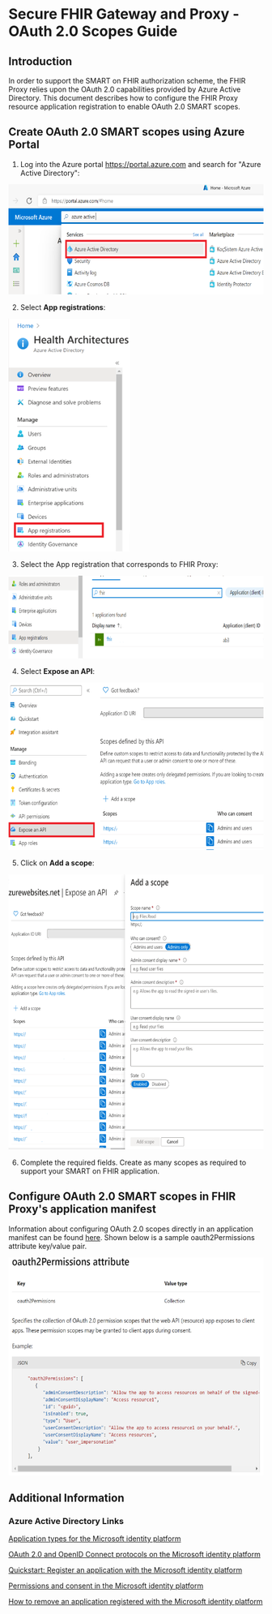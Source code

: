 # Secure FHIR Gateway and Proxy - OAuth 2.0 Scopes Guide
## Introduction
In order to support the SMART on FHIR authorization scheme, the FHIR Proxy relies upon the OAuth 2.0 capabilities provided by Azure Active Directory. This document describes how to configure the FHIR Proxy resource application registration to enable OAuth 2.0 SMART scopes.

## Create OAuth 2.0 SMART scopes using Azure Portal
1. Log into the Azure portal <https://portal.azure.com> and search for "Azure Active Directory":

<img src="images/smart/selectAAD_resize.png" width="615" height="217">

2. Select **App registrations**:

<img src="images/smart/selectAppregistration_resize.png" width="240" height="459">

3. Select the App registration that corresponds to FHIR Proxy:

<img src="images/smart/selectproxyreg_resize.png" width="728" height="163">

4. Select **Expose an API**:

<img src="images/smart/selectexposeapi_resize.png" width="620" height="330">

5. Click on **Add a scope**:

<img src="images/smart/addascope_resize.png" width="648" height="543">

6. Complete the required fields. Create as many scopes as required to support your SMART on FHIR application.


## Configure OAuth 2.0 SMART scopes in FHIR Proxy's application manifest

Information about configuring OAuth 2.0 scopes directly in an application manifest can be found [here](https://docs.microsoft.com/en-us/azure/active-directory/develop/reference-app-manifest). Shown below is a sample oauth2Permissions attribute key/value pair.

<img src="images/smart/oauth2permissionsattribs_resize.png" width="582" height="430">

## Additional Information

### Azure Active Directory Links

[Application types for the Microsoft identity platform](https://docs.microsoft.com/en-us/azure/active-directory/develop/v2-app-types)

[OAuth 2.0 and OpenID Connect protocols on the Microsoft identity platform](https://docs.microsoft.com/en-us/azure/active-directory/develop/active-directory-v2-protocols)

[Quickstart: Register an application with the Microsoft identity platform](https://docs.microsoft.com/en-us/azure/active-directory/develop/quickstart-register-app)

[Permissions and consent in the Microsoft identity platform](https://docs.microsoft.com/en-us/azure/active-directory/develop/v2-permissions-and-consent)

[How to remove an application registered with the Microsoft identity platform](https://docs.microsoft.com/en-us/azure/active-directory/develop/howto-remove-app)